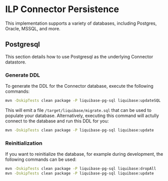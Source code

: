 # ILP Connector Persistence
This implementation supports a variety of databases, including Postgres, Oracle, MSSQL, and more.

## Postgresql
This section details how to use Postgresql as the underlying Connector datastore.

### Generate DDL
To generate the DDL for the Connector database, execute the following commands:

```bash
mvn -DskipTests clean package -P liquibase-pg-sql liquibase:updateSQL
``` 

This will emit a file `/target/liquibase/migrate.sql` that can be used to populate your database. Alternatively, 
executing this command will actully connect to the database and run this DDL for you:

```bash
mvn -DskipTests clean package -P liquibase-pg-sql liquibase:update
```

### Reinitialization
If you want to reinitialize the database, for example during development, the following commands can be used:

```bash
mvn -DskipTests clean package -P liquibase-pg-sql liquibase:dropAll
mvn -DskipTests clean package -P liquibase-pg-sql liquibase:update
```
